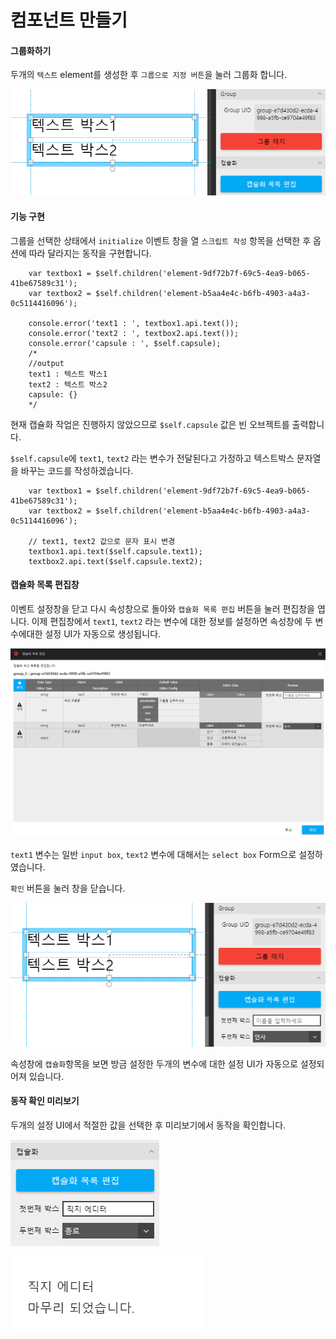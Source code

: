# 컴포넌트 만들기

#### 그룹화하기

두개의 `텍스트` element를 생성한 후 `그룹으로 지정 버튼`을 눌러 그룹화 합니다.

![](../../.gitbook/assets/capsule01.png)

#### 기능 구현

그룹을 선택한 상태에서 `initialize` 이벤트 창을 열 `스크립트 작성` 항목을 선택한 후 옵션에 따라 달라지는 동작을 구현합니다.

```
    var textbox1 = $self.children('element-9df72b7f-69c5-4ea9-b065-41be67589c31');
    var textbox2 = $self.children('element-b5aa4e4c-b6fb-4903-a4a3-0c5114416096');

    console.error('text1 : ', textbox1.api.text());
    console.error('text2 : ', textbox2.api.text());
    console.error('capsule : ', $self.capsule);
    /*
    //output
    text1 : 텍스트 박스1
    text2 : 텍스트 박스2
    capsule: {}
    */
```

현재 캡슐화 작업은 진행하지 않았으므로 `$self.capsule` 값은 빈 오브젝트를 출력합니다.

`$self.capsule`에 `text1`, `text2` 라는 변수가 전달된다고 가정하고 텍스트박스 문자열을 바꾸는 코드를 작성하겠습니다.

```
    var textbox1 = $self.children('element-9df72b7f-69c5-4ea9-b065-41be67589c31');
    var textbox2 = $self.children('element-b5aa4e4c-b6fb-4903-a4a3-0c5114416096');

    // text1, text2 값으로 문자 표시 변경
    textbox1.api.text($self.capsule.text1);
    textbox2.api.text($self.capsule.text2);
```

#### 캡슐화 목록 편집창

이벤트 설정창을 닫고 다시 속성창으로 돌아와 `캡슐화 목록 편집` 버튼을 눌러 편집창을 엽니다. 이제 편집창에서 `text1`, `text2` 라는 변수에 대한 정보를 설정하면 속성창에 두 변수에대한 설정 UI가 자동으로 생성됩니다.

![](../../.gitbook/assets/capsule02.png)

`text1` 변수는 일반 `input box`, `text2` 변수에 대해서는 `select box` Form으로 설정하였습니다.

`확인` 버튼을 눌러 창을 닫습니다.

![](../../.gitbook/assets/capsule03.png)

속성창에 `캡슐화`항목을 보면 방금 설정한 두개의 변수에 대한 설정 UI가 자동으로 설정되어져 있습니다.

#### 동작 확인 미리보기

두개의 설정 UI에서 적절한 값을 선택한 후 미리보기에서 동작을 확인합니다.

![](../../.gitbook/assets/capsule04.png)

![](../../.gitbook/assets/capsule05.png)

### &#x20;<a href="#componentexport" id="componentexport"></a>
